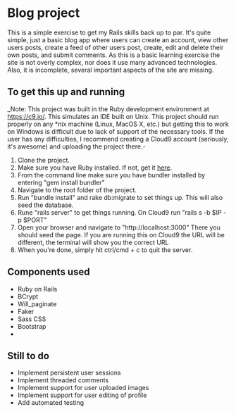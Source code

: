 Blog project
============

This is a simple exercise to get my Rails skills back up to par.  It's quite simple, 
just a basic blog app where users can create an account, view other users posts, 
create a feed of other users post, create, edit and delete their own posts, and 
submit comments.  As this is a basic learning exercise the site is not overly complex,
nor does it use many advanced technologies.  Also, it is incomplete, several important
aspects of the site are missing.

To get this up and running
--------------------------
_Note: This project was built in the Ruby development environment at https://c9.io/.
This simulates an IDE built on Unix.  This project should run properly on any *nix
machine (Linux, MacOS X, etc.) but getting this to work on Windows is difficult due 
to lack of support of the necessary tools.  If the user has any difficulties, I
recommend creating a Cloud9 account (seriously, it's awesome) and uploading the 
project there.-

1. Clone the project.  
2. Make sure you have Ruby installed.  If not, get it [here](https://www.ruby-lang.org/en/downloads/). 
3. From the command line make sure you have bundler installed by entering "gem install bundler"
4. Navigate to the root folder of the project.
5. Run "bundle install" and rake db:migrate to set things up.  This will also seed
the database.
6. Rune "rails server" to get things running.  On Cloud9 run "rails s -b $IP -p $PORT"
7. Open your browser and navigate to "http://localhost:3000"  There you should seed
the page.  If you are running this on Cloud9 the URL will be different, the terminal
will show you the correct URL
8. When you're done, simply hit ctrl/cmd + c to quit the server.

Components used
---------------
* Ruby on Rails
* BCrypt
* Will_paginate
* Faker
* Sass CSS
* Bootstrap
* 

Still to do
-----------
* Implement persistent user sessions
* Implement threaded comments
* Implement support for user uploaded images
* Implement support for user editing of profile
* Add automated testing